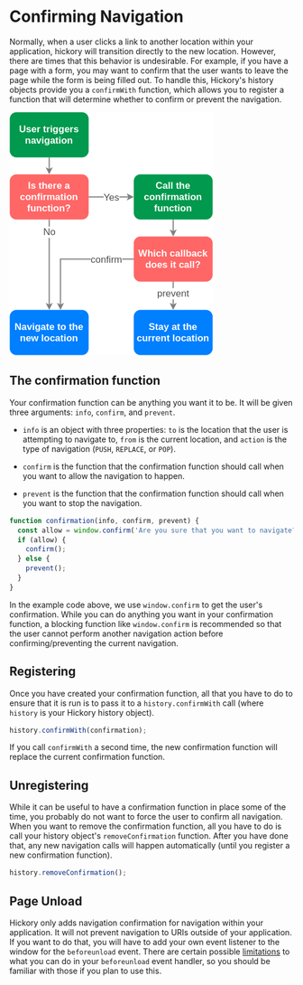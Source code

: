 # Confirming Navigation

Normally, when a user clicks a link to another location within your application, hickory will transition directly to the new location. However, there are times that this behavior is undesirable. For example, if you have a page with a form, you may want to confirm that the user wants to leave the page while the form is being filled out. To handle this, Hickory's history objects provide you a `confirmWith` function, which allows you to register a function that will determine whether to confirm or prevent the navigation.

<img src='../../static/Confirmation-Flow.png' />

## The confirmation function

Your confirmation function can be anything you want it to be. It will be given three arguments: `info`, `confirm`, and `prevent`.

* `info` is an object with three properties: `to` is the location that the user is attempting to navigate to, `from` is the current location, and `action` is the type of navigation (`PUSH`, `REPLACE`, or `POP`).

* `confirm` is the function that the confirmation function should call when you want to allow the navigation to happen.

* `prevent` is the function that the confirmation function should call when you want to stop the navigation.

```js
function confirmation(info, confirm, prevent) {
  const allow = window.confirm('Are you sure that you want to navigate?');
  if (allow) {
    confirm();
  } else {
    prevent();
  }
}
```
In the example code above, we use `window.confirm` to get the user's confirmation. While you can do anything you want in your confirmation function, a blocking function like `window.confirm` is recommended so that the user cannot perform another navigation action before confirming/preventing the current navigation.

## Registering

Once you have created your confirmation function, all that you have to do to ensure that it is run is to pass it to a `history.confirmWith` call (where `history` is your Hickory history object).

```js
history.confirmWith(confirmation);
```

If you call `confirmWith` a second time, the new confirmation function will replace the current confirmation function.

## Unregistering

While it can be useful to have a confirmation function in place some of the time, you probably do not want to force the user to confirm all navigation. When you want to remove the confirmation function, all you have to do is call your history object's `removeConfirmation` function. After you have done that, any new navigation calls will happen automatically (until you register a new confirmation function).

```js
history.removeConfirmation();
```

## Page Unload

Hickory only adds navigation confirmation for navigation within your application. It will not prevent navigation to URIs outside of your application. If you want to do that, you will have to add your own event listener to the window for the `beforeunload` event. There are certain possible [limitations](https://developer.mozilla.org/en-US/docs/Web/API/WindowEventHandlers/onbeforeunload#Notes) to what you can do in your `beforeunload` event handler, so you should be familiar with those if you plan to use this.
